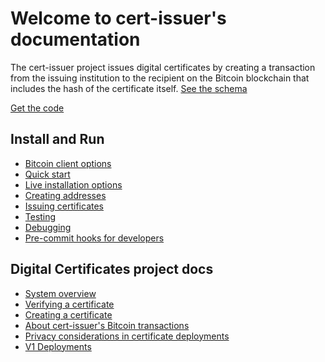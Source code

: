 Welcome to cert-issuer's documentation
======================================
The cert-issuer project issues digital certificates by creating a transaction from the issuing institution to the
recipient on the Bitcoin blockchain that includes the hash of the certificate itself. [See the schema](https://github.com/blockchain-certificates/cert-schema)

[Get the code](https://github.com/blockchain-certificates/cert-issuer)


Install and Run
---------------

- [Bitcoin client options](options.md)
- [Quick start](docker.md)
- [Live installation options](live.md)
- [Creating addresses](make_addresses.md)
- [Issuing certificates](issuing.md)
- [Testing](testing.md)
- [Debugging](debugging.md)
- [Pre-commit hooks for developers](precommit.md)

Digital Certificates project docs
---------------------------------

- [System overview](system_overview.md)
- [Verifying a certificate](http://cert-viewer.readthedocs.io/en/latest/verify/)
- [Creating a certificate](creating_cert.md)
- [About cert-issuer's Bitcoin transactions](bitcoin_faq.md)
- [Privacy considerations in certificate deployments](privacy.md)
- [V1 Deployments](v1_deployments.md)